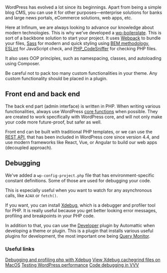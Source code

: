WordPress has evolved a lot since its beginnings. Apart from being a simple blog CMS, you can use it for other purposes—enterprise solutions for banks and large news portals, eCommerce solutions, web apps, etc.

Here at Infinum, we are always looking to advance our knowledge about modern technologies. This is why we've developed a [wp-boilerplate](https://github.com/infinum/wp-boilerplate). This is sort of a backbone solution to start your project. It uses [Webpack](https://webpack.js.org/) to bundle your files, [Sass](http://sass-lang.com/) for modern and quick styling using [BEM methodology](http://getbem.com/), [ESLint](http://eslint.org/) for JavaScript check, and [PHP_CodeSniffer](https://github.com/squizlabs/PHP_CodeSniffer) for checking PHP files.

It also uses OOP principles, such as namespacing, classes, and autoloading using Composer.

Be careful not to pack too many custom functionalities in your theme. Any custom functionality should be placed in a plugin.

## Front end and back end

The back end part (admin interface) is written in PHP. When writing various functionalities, always use WordPress [core functions](https://developer.wordpress.org/) when possible. They are created to work specifically with WordPress core, and will not only make your code more future-proof, but safer as well.

Front end can be built with traditional PHP templates, or we can use the [REST API](https://developer.wordpress.org/rest-api/), that has been included in WordPress core since version 4.4, and use modern frameworks like React, Vue, or Angular to build our web apps (decoupled approach).

## Debugging

We've added a `wp-config-project.php` file that has environment-specific constant definitions. Some of those are used for debugging your code.

This is especially useful when you want to watch for any asynchronous calls, like `AJAX` or `fetch()`.

If you want, you can install [Xdebug](https://xdebug.org/), which is a debugger and profiler tool for PHP. It is really useful because you get better looking error messages, profiling and breakpoints in your PHP code.

In addition to that, you can use the [Developer](https://wordpress.org/plugins/developer/) plugin by Automattic when developing a theme or plugin. This is a plugin that installs various useful plugins for development, the most important one being [Query Monitor](https://wordpress.org/plugins/query-monitor/).

### Useful links

[Debugging and profiling php with Xdebug](https://www.sitepoint.com/debugging-and-profiling-php-with-xdebug/)
[View Xdebug cachegrind files on MacOS](http://nickology.com/2014/04/16/view-xdebug-cachegrind-files-on-mac-os/)
[Testing WordPress performance](https://codex.wordpress.org/Testing_WordPress_Performance)
[Code debugging in VVV](https://github.com/Varying-Vagrant-Vagrants/VVV/wiki/Code-Debugging)
